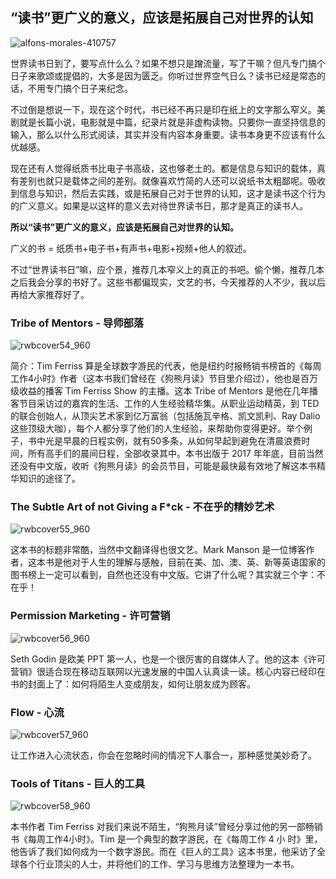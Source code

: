 ## “读书”更广义的意义，应该是拓展自己对世界的认知

![alfons-morales-410757](https://i.imgur.com/GqyRpMh.jpg)


世界读书日到了，要写点什么么？如果不想只是蹭流量，写了干嘛？但凡专门搞个日子来歌颂或提倡的，大多是因为匮乏。你听过世界空气日么？读书已经是常态的话，不用专门搞个日子来纪念。

不过倒是想说一下，现在这个时代，书已经不再只是印在纸上的文字那么窄义。美剧就是长篇小说，电影就是中篇，纪录片就是非虚构读物。只要你一直坚持信息的输入，那么以什么形式阅读，其实并没有内容本身重要。读书本身更不应该有什么优越感。

现在还有人觉得纸质书比电子书高级，这也够老土的。都是信息与知识的载体，真有差别也就只是载体之间的差别。就像喜欢竹简的人还可以说纸书太粗鄙呢。吸收到信息与知识，然后去实践，或是拓展自己对于世界的认知，这才是读书这个行为的广义意义。如果是以这样的意义去对待世界读书日，那才是真正的读书人。

**所以“读书”更广义的意义，应该是拓展自己对世界的认知。**

广义的书 = 纸质书+电子书+有声书+电影+视频+他人的叙述。

不过“世界读书日”嘛，应个景，推荐几本窄义上的真正的书吧。偷个懒，推荐几本之后我会分享的书好了。这些书都偏现实，文艺的书，今天推荐的人不少，我以后再给大家推荐好了。

### Tribe of Mentors - 导师部落
![rwbcover54_960](https://i.imgur.com/JbH3Zco.jpg)

简介：Tim Ferriss 算是全球数字游民的代表，他是纽约时报畅销书榜首的《每周工作4小时》作者（这本书我们曾经在《狗熊月读》节目里介绍过），他也是百万级收益的播客 Tim Ferriss Show 的主播。这本 Tribe of Mentors 是他在几年播客节目采访过的嘉宾的生活、工作的人生经验精华集。从职业运动精英，到 TED 的联合创始人，从顶尖艺术家到亿万富翁（包括施瓦辛格、凯文凯利、Ray Dalio这些顶级大咖），每个人都分享了他们的人生经验，来帮助你变得更好。举个例子，书中光是早晨的日程实例，就有50多条，从如何早起到避免在清晨浪费时间，所有高手们的晨间日程，全部收录其中。本书出版于 2017 年年底，目前当然还没有中文版，收听《狗熊月读》的会员节目，可能是最快最有效地了解这本书精华知识的途径了。

### The Subtle Art of not Giving a F*ck - 不在乎的精妙艺术
![rwbcover55_960](https://i.imgur.com/9fB7swr.jpg)

这本书的标题非常酷，当然中文翻译得也很文艺。Mark Manson 是一位博客作者，这本书是他对于人生的理解与感触，目前在美、加、澳、英、新等英语国家的图书榜上一定可以看到，自然也还没有中文版。它讲了什么呢？其实就三个字：不在乎！

### Permission Marketing - 许可营销
![rwbcover56_960](https://i.imgur.com/UCpMm4H.jpg)

Seth Godin 是欧美 PPT 第一人，也是一个很厉害的自媒体人了。他的这本《许可营销》很适合现在移动互联网以光速发展的中国人认真读一读。核心内容已经印在书的封面上了：如何将陌生人变成朋友，如何让朋友成为顾客。

### Flow - 心流
![rwbcover57_960](https://i.imgur.com/9uTC6V7.jpg)

让工作进入心流状态，你会在忽略时间的情况下人事合一，那种感觉美妙奇了。

### Tools of Titans - 巨人的工具
![rwbcover58_960](https://i.imgur.com/pIaVToi.jpg)

本书作者 Tim Ferriss 对我们来说不陌生，“狗熊月读”曾经分享过他的另一部畅销书《每周工作4小时》。Tim 是一个典型的数字游民，在《每周工作 4 小 时》里，他告诉了我们如何成为一个数字游民。而在《巨人的工具》这本书里，他采访了全球各个行业顶尖的人士，并将他们的工作、学习与思维方法整理为一本书。


